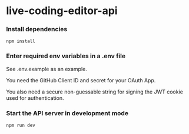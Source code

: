 # live-coding-editor-api

### Install dependencies

`npm install`

### Enter required env variables in a .env file

See .env.example as an example.

You need the GitHub Client ID and secret for your OAuth App.

You also need a secure non-guessable string for signing the JWT cookie used for authentication.

### Start the API server in development mode

`npm run dev`